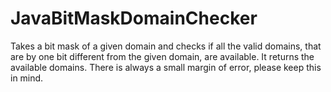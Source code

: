 # JavaBitMaskDomainChecker
Takes a bit mask of a given domain and checks if all the valid domains, that are by one bit different from the given domain, are available. It returns the available domains. There is always a small margin of error, please keep this in mind.
